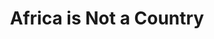---
title: "Africa is Not a Country"
lang: "English"
year: "2021"
links: ['AV9VrKjOzvc']
slides: ""
authors: ['Francois Brit']
tags: ['Africa', 'International Relations']
layout: "workshop"
categories: ["workshops"]
---